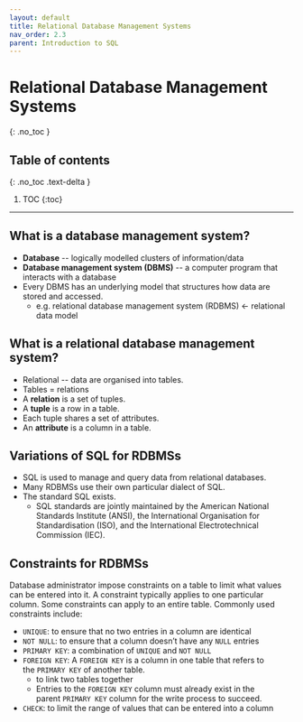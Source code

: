 ```yaml
---
layout: default
title: Relational Database Management Systems
nav_order: 2.3
parent: Introduction to SQL
---
```

# Relational Database Management Systems
{: .no_toc }

## Table of contents
{: .no_toc .text-delta }

1. TOC
{:toc}

---

## What is a database management system?
- **Database** -- logically modelled clusters of information/data
- **Database management system (DBMS)** -- a computer program that interacts with a database
- Every DBMS has an underlying model that structures how data are stored and accessed. 
    - e.g. relational database management system (RDBMS) &larr; relational data model

## What is a relational database management system?
- Relational -- data are organised into tables. 
- Tables = relations 
- A **relation** is a set of tuples.
- A **tuple** is a row in a table. 
- Each tuple shares a set of attributes.
- An **attribute** is a column in a table. 

## Variations of SQL for RDBMSs
- SQL is used to manage and query data from relational databases. 
- Many RDBMSs use their own particular dialect of SQL. 
- The standard SQL exists. 
    - SQL standards are jointly maintained by the American National Standards Institute (ANSI), the International Organisation for Standardisation (ISO), and the International Electrotechnical Commission (IEC). 

## Constraints for RDBMSs
Database administrator impose constraints on a table to limit what values can be entered into it. A constraint typically applies to one particular column. Some constraints can apply to an entire table. Commonly used constraints include:

- `UNIQUE`: to ensure that no two entries in a column are identical
- `NOT NULL`: to ensure that a column doesn’t have any `NULL` entries
- `PRIMARY KEY`: a combination of `UNIQUE` and `NOT NULL`
- `FOREIGN KEY`: A `FOREIGN KEY` is a column in one table that refers to the `PRIMARY KEY` of another table. 
    - to link two tables together
    - Entries to the `FOREIGN KEY` column must already exist in the parent `PRIMARY KEY` column for the write process to succeed.
- `CHECK`: to limit the range of values that can be entered into a column